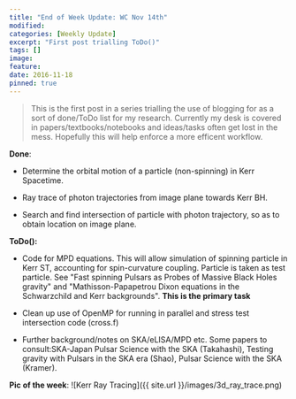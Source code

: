 ```yaml
---
title: "End of Week Update: WC Nov 14th"
modified:
categories: [Weekly Update] 
excerpt: "First post trialling ToDo()"
tags: []
image:
feature:
date: 2016-11-18
pinned: true
---
```

>This is the first post in a series trialling the use of blogging for as a sort of done/ToDo list for my research.  Currently my desk is covered in papers/textbooks/notebooks and ideas/tasks often get lost in the mess. Hopefully this will help enforce a more efficent workflow.   


**Done**:

* Determine the orbital motion of a particle (non-spinning) in Kerr Spacetime.

* Ray trace of photon trajectories from image plane towards Kerr BH.

* Search and find intersection of particle with photon trajectory, so as to obtain location on image plane.


**ToDo():**

* Code for MPD equations. This will allow simulation of spinning particle in Kerr ST, accounting for spin-curvature coupling. Particle is taken as test particle. See "Fast spinning Pulsars as Probes of Massive Black Holes gravity" and "Mathisson-Papapetrou Dixon equations in the Schwarzchild and Kerr backgrounds". **This is the primary task**

* Clean up use of OpenMP for running in parallel and stress test intersection code (cross.f)

* Further background/notes on SKA/eLISA/MPD etc. Some papers to consult:SKA-Japan Pulsar Science with the SKA (Takahashi), Testing gravity with Pulsars in the SKA era (Shao), Pulsar Science with the SKA (Kramer). 



**Pic of the week**:
![Kerr Ray Tracing]({{ site.url }}/images/3d_ray_trace.png)





    


